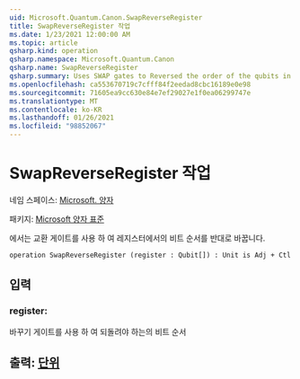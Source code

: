 ```yaml
---
uid: Microsoft.Quantum.Canon.SwapReverseRegister
title: SwapReverseRegister 작업
ms.date: 1/23/2021 12:00:00 AM
ms.topic: article
qsharp.kind: operation
qsharp.namespace: Microsoft.Quantum.Canon
qsharp.name: SwapReverseRegister
qsharp.summary: Uses SWAP gates to Reversed the order of the qubits in a register.
ms.openlocfilehash: ca553670719c7cfff84f2eedad8cbc16189e0e98
ms.sourcegitcommit: 71605ea9cc630e84e7ef29027e1f0ea06299747e
ms.translationtype: MT
ms.contentlocale: ko-KR
ms.lasthandoff: 01/26/2021
ms.locfileid: "98852067"
---
```

# <a name="swapreverseregister-operation"></a>SwapReverseRegister 작업

네임 스페이스: [Microsoft. 양자](xref:Microsoft.Quantum.Canon)

패키지: [Microsoft 양자 표준](https://nuget.org/packages/Microsoft.Quantum.Standard)


에서는 교환 게이트를 사용 하 여 레지스터에서의 비트 순서를 반대로 바꿉니다.

```qsharp
operation SwapReverseRegister (register : Qubit[]) : Unit is Adj + Ctl
```


## <a name="input"></a>입력

### <a name="register--qubit"></a>register: [](xref:microsoft.quantum.lang-ref.qubit)

바꾸기 게이트를 사용 하 여 되돌려야 하는의 비트 순서



## <a name="output--unit"></a>출력: [단위](xref:microsoft.quantum.lang-ref.unit)

